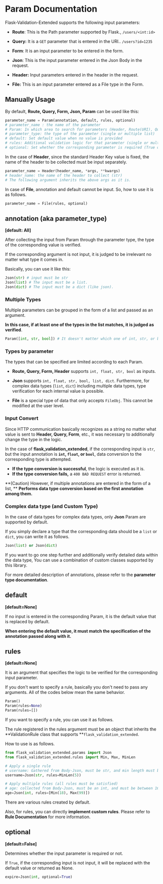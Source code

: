 # Param Documentation

Flask-Validation-Extended supports the following input parameters:

- **Route**: This is the Path parameter supported by Flask., `/users/<int:id>`

- **Query:** It is a `GET` parameter that is entered in the URI.. `/users?id=1235`
- **Form**:  It is an input parameter to be entered in the form.
- **Json**: This is the input parameter entered in the Json Body in the request.
- **Header:** Input parameters entered in the header in the request.
- **File:** This is an input parameter entered as a File type in the Form.



## Manually Usage

By default, **Route, Query, Form, Json, Param** can be used like this:

```python
parameter_name = Param(annotation, default, rules, optional)
# parameter_name : the name of the parameter
# Param: In which area to search for parameters (Header, Route(URI), Query, Form, Json, File)
# parameter_type: the type of the parameter (single or multiple list)
# default: Set default value when no value is provided
# rules: Additional validation logic for that parameter (single or multiple list)
# optional: Set whether the corresponding parameter is required (True or False)
```

In the case of **Header**, since the standard Header Key value is fixed, the name of the header to be collected must be input separately.

```python
parameter_name = Header(header_name, *args, **kwargs)
# header_name: the name of the header to collect (str)
# The following argument inherits the above args as it is.
```

In case of **File**, annotation and default cannot be input. So, how to use it is as follows.

```python
parameter_name = File(rules, optional)
```



## annotation (aka parameter_type)

**[default: All]**

After collecting the input from Param through the parameter type, the type of the corresponding value is verified.  

If the corresponding argument is not input, it is judged to be irrelevant no matter what type it comes in.  

Basically, you can use it like this:

```python
Json(str) # input must be str
Json(list) # The input must be a list.
Json(dict) # The input must be a dict (like json).
```



### Multiple Types

Multiple parameters can be grouped in the form of a list and passed as an argument. 

**In this case, if at least one of the types in the list matches, it is judged as verified**.

```python
Param([int, str, bool]) # It doesn't matter which one of int, str, or bool comes.
```



### Types by parameter

The types that can be specified are limited according to each Param.

- **Route, Query, Form, Header** supports `int, float, str, bool` as inputs.

- **Json** supports `int, float, str, bool, list, dict`. Furthermore, for complex data types (`list`, `dict`) including multiple data types, type verification for each internal value is possible.
- **File** is a special type of data that only accepts `FileObj`. This cannot be modified at the user level.



### Input Convert

Since HTTP communication basically recognizes as a string no matter what value is sent to **Header, Query, Form**, etc., it was necessary to additionally change the type in the logic.

In the case of **flask_validation_extended**, if the corresponding input is `str`, but the input annotation is **`int`, `float`, or `bool`**, data conversion to the corresponding type is attempted.

- **If the type conversion is successful**, the logic is executed as it is.
- **If the type conversion fails,** a `400 BAD REQUEST` error is returned.

**(Caution) However, if multiple annotations are entered in the form of a list, ** **Performs data type conversion based on the first annotation among them.**



### Complex data type (and Custom Type)

In the case of data types for complex data types, only **Json** Param are supported by default.

If you simply declare a type that the corresponding data should be a `list` or `dict`, you can write it as follows.

```python
Json(list) or Json(dict)
```

If you want to go one step further and additionally verify detailed data within the data type,  You can use a combination of custom classes supported by this library.

For more detailed description of annotations, please refer to the **parameter type documentation**.



## default 

**[default=None]**

If no input is entered in the corresponding Param, it is the default value that is replaced by default. 

**When entering the default value, it must match the specification of the annotation passed along with it.**



## rules

**[default=None]**

It is an argument that specifies the logic to be verified for the corresponding input parameter.  

If you don't want to specify a rule, basically you don't need to pass any arguments.  All of the codes below mean the same behavior.

```python
Param()
Param(rules=None)
Param(rules=[])
```



 If you want to specify a rule, you can use it as follows.  

The rule registered in the rules argument must be an object that inherits the **ValidationRule class that supports **`flask_validation_extended`.  

How to use is as follows.

```python
from flask_validation_extended.params import Json
from flask_validation_extended.rules import Min, Max, MinLen

# Apply a single rule
# username: Gathered from Body-Json, must be str, and min length must be greater than 5.
username=Json(str, rules=MinLen(5))

# Apply multiple rules (all rules must be satisfied)
# age: collected from Body-Json, must be an int, and must be between 16 and 98
age=Json(int, rules=[Min(18), Max(99)])
```

There are various rules created by default.

 Also, for rules, you can directly **implement custom rules**. Please refer to **Rule Documentation** for more information.



## optional

**[default=False]**

Determines whether the input parameter is required or not. 

If `True`, if the corresponding input is not input, it will be replaced with the default value or returned as None.

```python
expire=Json(int, optional=True)
```


